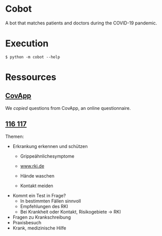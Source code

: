 # Cobot
A bot that matches patients and doctors during the COVID-19 pandemic.

# Execution
```shell
$ python -m cobot --help
```

# Ressources

## [CovApp](https://covapp.charite.de)

We _copied_ questions from CovApp, an online questionnaire.

## [116 117](https://www.116117.de/de/index.php) 
Themen:
- Erkrankung erkennen und schützen
    - Grippeähnlichesymptome
    - www.rki.de

    - Hände waschen
    - Kontakt meiden
- Kommt ein Test in Frage?
    - In bestimmten Fällen sinnvoll
    - Empfehlungen des RKI
    - Bei Krankheit oder Kontakt, Risikogebiete -> RKI
- Fragen zu Krankschreibung
- Praxisbesuch
- Krank, medizinische Hilfe
